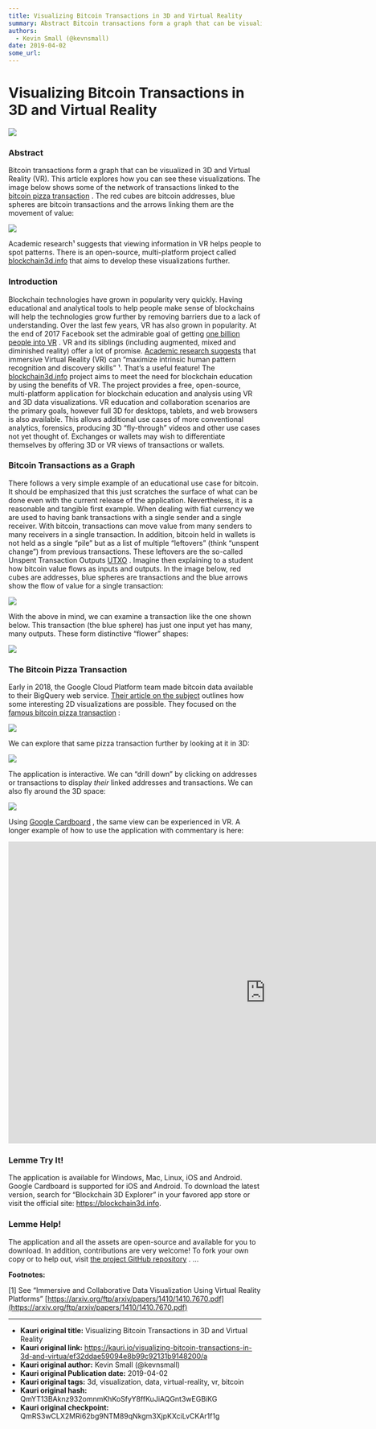 ```yaml
---
title: Visualizing Bitcoin Transactions in 3D and Virtual Reality
summary: Abstract Bitcoin transactions form a graph that can be visualized in 3D and Virtual Reality (VR). This article explores how you can see these visualizations. The image below shows some of the network of transactions linked to the bitcoin pizza transaction . The red cubes are bitcoin addresses, blue spheres are bitcoin transactions and the arrows linking them are the movement of value- Academic research¹ suggests that viewing information in VR helps people to spot patterns. There is an open-sourc
authors:
  - Kevin Small (@kevnsmall)
date: 2019-04-02
some_url: 
---
```


# Visualizing Bitcoin Transactions in 3D and Virtual Reality

![](https://ipfs.infura.io/ipfs/QmNqLL6Soq597mA513EwerScJAShzm8fhjRpxvAaHE5NU3)



### Abstract
Bitcoin transactions form a graph that can be visualized in 3D and Virtual Reality (VR). This article explores how you can see these visualizations.
The image below shows some of the network of transactions linked to the 
[bitcoin pizza transaction](https://www.telegraph.co.uk/technology/2018/05/22/inside-story-behind-famous-2010-bitcoin-pizza-purchase-today/)
 . The red cubes are bitcoin addresses, blue spheres are bitcoin transactions and the arrows linking them are the movement of value:

![](https://ipfs.infura.io/ipfs/QmRWQsoKyyox2u9Zt21RyRtVnDRy8o5SPXvjb69GqgFN2w)

Academic research¹ suggests that viewing information in VR helps people to spot patterns. There is an open-source, multi-platform project called 
[blockchain3d.info](https://blockchain3d.info/)
 that aims to develop these visualizations further.

### Introduction
Blockchain technologies have grown in popularity very quickly. Having educational and analytical tools to help people make sense of blockchains will help the technologies grow further by removing barriers due to a lack of understanding.
Over the last few years, VR has also grown in popularity. At the end of 2017 Facebook set the admirable goal of getting 
[one billion people into VR](https://www.theverge.com/2017/10/11/16459636/mark-zuckerberg-oculus-rift-connect)
 . VR and its siblings (including augmented, mixed and diminished reality) offer a lot of promise. 
[Academic research suggests](https://arxiv.org/ftp/arxiv/papers/1410/1410.7670.pdf)
 that immersive Virtual Reality (VR) can “maximize intrinsic human pattern recognition and discovery skills” ¹. That’s a useful feature!
The 
[blockchain3d.info](https://blockchain3d.info)
 project aims to meet the need for blockchain education by using the benefits of VR. The project provides a free, open-source, multi-platform application for blockchain education and analysis using VR and 3D data visualizations.
VR education and collaboration scenarios are the primary goals, however full 3D for desktops, tablets, and web browsers is also available. This allows additional use cases of more conventional analytics, forensics, producing 3D “fly-through” videos and other use cases not yet thought of. Exchanges or wallets may wish to differentiate themselves by offering 3D or VR views of transactions or wallets.

### Bitcoin Transactions as a Graph
There follows a very simple example of an educational use case for bitcoin. It should be emphasized that this just scratches the surface of what can be done even with the current release of the application. Nevertheless, it is a reasonable and tangible first example.
When dealing with fiat currency we are used to having bank transactions with a single sender and a single receiver. With bitcoin, transactions can move value from many senders to many receivers in a single transaction. In addition, bitcoin held in wallets is not held as a single “pile” but as a list of multiple “leftovers” (think “unspent change”) from previous transactions. These leftovers are the so-called Unspent Transaction Outputs 
[UTXO](https://www.investopedia.com/terms/u/utxo.asp)
 .
Imagine then explaining to a student how bitcoin value flows as inputs and outputs. In the image below, red cubes are addresses, blue spheres are transactions and the blue arrows show the flow of value for a single transaction:

![](https://ipfs.infura.io/ipfs/QmPyzhGs7JnHtXwTwpfoiVXuoaXGefnYLseZUCJhxqRfnj)

With the above in mind, we can examine a transaction like the one shown below. This transaction (the blue sphere) has just one input yet has many, many outputs. These form distinctive “flower” shapes:

![](https://ipfs.infura.io/ipfs/QmUGUpaTN5TNWA43HCCoyJx3dhRNA4Xji6UCDZxPAGdZLj)


### The Bitcoin Pizza Transaction
Early in 2018, the Google Cloud Platform team made bitcoin data available to their BigQuery web service. 
[Their article on the subject](https://cloud.google.com/blog/products/gcp/bitcoin-in-bigquery-blockchain-analytics-on-public-data)
 outlines how some interesting 2D visualizations are possible. They focused on the 
[famous bitcoin pizza transaction](https://www.telegraph.co.uk/technology/2018/05/22/inside-story-behind-famous-2010-bitcoin-pizza-purchase-today/)
 :

![](https://ipfs.infura.io/ipfs/QmUUarBv2D3Rz53bojJD1ZjPNuAfLNfgSHQBHZ5UPaFFnZ)

We can explore that same pizza transaction further by looking at it in 3D:

![](https://ipfs.infura.io/ipfs/QmbZYKqPpCQgNdthapEwAEy7WxzK3vPEaFKbeTiGC6Vrpv)

The application is interactive. We can “drill down” by clicking on addresses or transactions to display 
_their_
 linked addresses and transactions. We can also fly around the 3D space:

![](https://cdn-images-1.medium.com/max/1600/1*zuXLhcuW5QI6d20kw5SUhw.gif)

Using 
[Google Cardboard](https://vr.google.com/cardboard/get-cardboard/)
 , the same view can be experienced in VR. A longer example of how to use the application with commentary is here:

<iframe allowfullscreen="" frameborder="0" height="600" scrolling="no" src="https://www.youtube.com/embed/YFUZCNbPj0E" width="1024"></iframe>


### Lemme Try It!
The application is available for Windows, Mac, Linux, iOS and Android. Google Cardboard is supported for iOS and Android. To download the latest version, search for “Blockchain 3D Explorer” in your favored app store or visit the official site: https://blockchain3d.info.

### Lemme Help!
The application and all the assets are open-source and available for you to download. In addition, contributions are very welcome! To fork your own copy or to help out, visit 
[the project GitHub repository](https://github.com/KevinSmall/blockchain3d)
 .
…
 
**Footnotes:**
 
[1] See “Immersive and Collaborative Data Visualization Using Virtual Reality Platforms” 
[https://arxiv.org/ftp/arxiv/papers/1410/1410.7670.pdf](https://arxiv.org/ftp/arxiv/papers/1410/1410.7670.pdf)
 



---

- **Kauri original title:** Visualizing Bitcoin Transactions in 3D and Virtual Reality
- **Kauri original link:** https://kauri.io/visualizing-bitcoin-transactions-in-3d-and-virtua/ef32ddae59094e8b99c92131b9148200/a
- **Kauri original author:** Kevin Small (@kevnsmall)
- **Kauri original Publication date:** 2019-04-02
- **Kauri original tags:** 3d, visualization, data, virtual-reality, vr, bitcoin
- **Kauri original hash:** QmYT13BAknz932omnmKhKoSfyY8ffKuJiAQGnt3wEGBiKG
- **Kauri original checkpoint:** QmRS3wCLX2MRi62bg9NTM89qNkgm3XjpKXciLvCKAr1f1g



